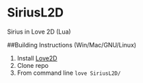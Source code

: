 # SiriusL2D
Sirius in Love 2D (Lua)

##Building Instructions (Win/Mac/GNU/Linux)
1. Install [Love2D](https://love2d.org/)
2. Clone repo
3. From command line `love SiriusL2D/`
